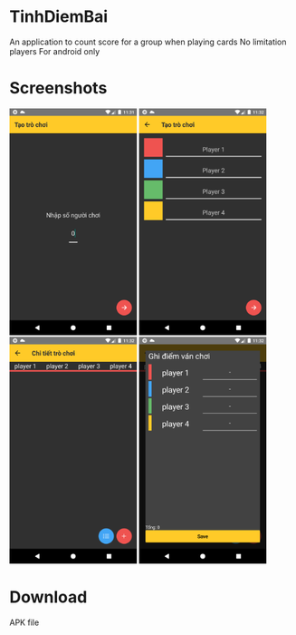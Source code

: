 # TinhDiemBai
An application to count score for a group when playing cards
No limitation players
For android only

# Screenshots
<div>
<img src="src/screenshots/Screenshot_1627014719.png" height="400px" />
<img src="src/screenshots/Screenshot_1627014730.png" height="400px" />
</div>
<div>
<img src="src/screenshots/Screenshot_1627014757.png" height="400px" />
<img src="src/screenshots/Screenshot_1627014766.png" height="400px" />
</div>

# Download
<a src="https://drive.google.com/file/d/1thQw1aU9FZiDiAL85xCLDddStbhK_8fM/view?usp=sharing">APK file</a>
